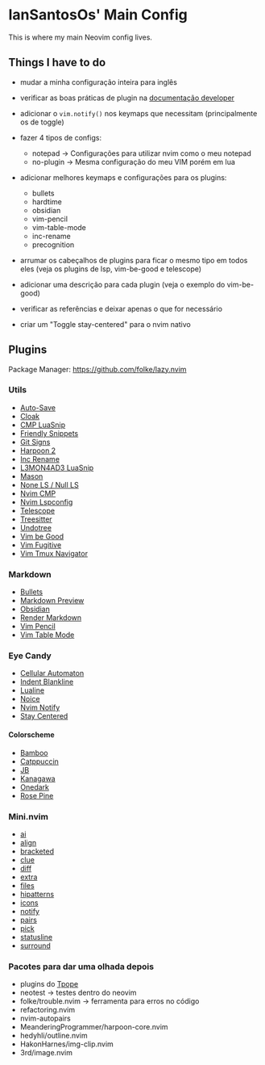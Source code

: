 # IanSantosOs' Main Config

This is where my main Neovim config lives.

## Things I have to do

- mudar a minha configuração inteira para inglês
- verificar as boas práticas de plugin na [documentação developer](https://lazy.folke.io/developers)
- adicionar o `vim.notify()` nos keymaps que necessitam (principalmente os de
  toggle)

- fazer 4 tipos de configs:
    - notepad -> Configurações para utilizar nvim como o meu notepad
    - no-plugin -> Mesma configuração do meu VIM porém em lua

- adicionar melhores keymaps e configurações para os plugins:
    - bullets
    - hardtime
    - obsidian
    - vim-pencil
    - vim-table-mode
    - inc-rename
    - precognition

- arrumar os cabeçalhos de plugins para ficar o mesmo tipo em todos eles (veja
  os plugins de lsp, vim-be-good e telescope)
- adicionar uma descrição para cada plugin (veja o exemplo do vim-be-good)
- verificar as referências e deixar apenas o que for necessário
- criar um "Toggle stay-centered" para o nvim nativo

## Plugins

Package Manager: <https://github.com/folke/lazy.nvim>

### Utils

- [Auto-Save](https://github.com/okuuva/auto-save.nvim)
- [Cloak](https://github.com/laytan/cloak.nvim)
- [CMP LuaSnip](https://github.com/saadparwaiz1/cmp_luasnip)
- [Friendly Snippets](https://github.com/rafamadriz/friendly-snippets)
- [Git Signs](https://github.com/lewis6991/gitsigns.nvim)
- [Harpoon 2](https://github.com/ThePrimeagen/harpoon/tree/harpoon2)
- [Inc Rename](https://github.com/smjonas/inc-rename.nvim)
- [L3MON4AD3 LuaSnip](https://github.com/L3MON4D3/LuaSnip)
- [Mason](https://github.com/williamboman/mason.nvim)
- [None LS / Null LS](https://github.com/nvimtools/none-ls.nvim)
- [Nvim CMP](https://github.com/hrsh7th/nvim-cmp)
- [Nvim Lspconfig](https://github.com/neovim/nvim-lspconfig)
- [Telescope](https://github.com/nvim-telescope/telescope.nvim)
- [Treesitter](https://github.com/nvim-treesitter/nvim-treesitter)
- [Undotree](https://github.com/mbbill/undotree)
- [Vim be Good](https://github.com/ThePrimeagen/vim-be-good)
- [Vim Fugitive](https://github.com/tpope/vim-fugitive)
- [Vim Tmux Navigator](https://github.com/christoomey/vim-tmux-navigator)

### Markdown

- [Bullets](https://github.com/bullets-vim/bullets.vim)
- [Markdown Preview](https://github.com/iamcco/markdown-preview.nvim)
- [Obsidian](https://github.com/epwalsh/obsidian.nvim)
- [Render Markdown](https://github.com/MeanderingProgrammer/render-markdown.nvim)
- [Vim Pencil](https://github.com/preservim/vim-pencil)
- [Vim Table Mode](https://github.com/dhruvasagar/vim-table-mode)

### Eye Candy

- [Cellular Automaton](https://github.com/eandrju/cellular-automaton.nvim)
- [Indent Blankline](https://github.com/lukas-reineke/indent-blankline.nvim)
- [Lualine](https://github.com/nvim-lualine/lualine.nvim)
- [Noice](https://github.com/folke/noice.nvim)
- [Nvim Notify](https://github.com/rcarriga/nvim-notify)
- [Stay Centered](https://github.com/arnamak/stay-centered.nvim)

#### Colorscheme

- [Bamboo](https://github.com/ribru17/bamboo.nvim)
- [Catppuccin](https://github.com/catppuccin/catppuccin)
- [JB](https://github.com/nickkadutskyi/jb.nvim)
- [Kanagawa](https://github.com/rebelot/kanagawa.nvim)
- [Onedark](https://github.com/navarasu/onedark.nvim)
- [Rose Pine](https://github.com/rose-pine/neovim)

### Mini.nvim

- [ai](https://github.com/echasnovski/mini.nvim/blob/main/readmes/mini-ai.md)
- [align](https://github.com/echasnovski/mini.nvim/blob/main/readmes/mini-align.md)
- [bracketed](https://github.com/echasnovski/mini.nvim/blob/main/readmes/mini-bracketed.md)
- [clue](https://github.com/echasnovski/mini.nvim/blob/main/readmes/mini-clue.md)
- [diff](https://github.com/echasnovski/mini.nvim/blob/main/readmes/mini-diff.md)
- [extra](https://github.com/echasnovski/mini.nvim/blob/main/readmes/mini-extra.md)
- [files](https://github.com/echasnovski/mini.nvim/blob/main/readmes/mini-files.md)
- [hipatterns](https://github.com/echasnovski/mini.nvim/blob/main/readmes/mini-hipatterns.md)
- [icons](https://github.com/echasnovski/mini.nvim/blob/main/readmes/mini-icons.md)
- [notify](https://github.com/echasnovski/mini.nvim/blob/main/readmes/mini-notify.md)
- [pairs](https://github.com/echasnovski/mini.nvim/blob/main/readmes/mini-pairs.md)
- [pick](https://github.com/echasnovski/mini.nvim/blob/main/readmes/mini-pick.md)
- [statusline](https://github.com/echasnovski/mini.nvim/blob/main/readmes/mini-statusline.md)
- [surround](https://github.com/echasnovski/mini.nvim/blob/main/readmes/mini-surround.md)

### Pacotes para dar uma olhada depois

- plugins do [Tpope](https://github.com/tpope)
- neotest -> testes dentro do neovim
- folke/trouble.nvim -> ferramenta para erros no código
- refactoring.nvim
- nvim-autopairs
- MeanderingProgrammer/harpoon-core.nvim
- hedyhli/outline.nvim
- HakonHarnes/img-clip.nvim
- 3rd/image.nvim

